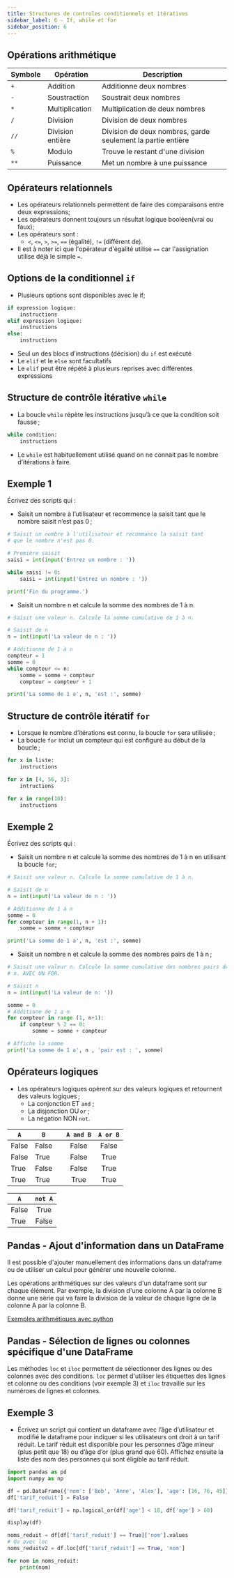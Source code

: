 ```yaml
---
title: Structures de controles conditionnels et itératives
sidebar_label: 6 - If, while et for
sidebar_position: 6
---
```


## Opérations arithmétique

Symbole | Opération        | Description
--------|------------------|------------------------------------------------------------
`+`     | Addition         | Additionne deux nombres
`-`     | Soustraction     | Soustrait deux nombres
`*`     | Multiplication   | Multiplication de deux nombres
`/`     | Division         | Division de deux nombres
`//`    | Division entière | Division de deux nombres, garde seulement la partie entière
`%`     | Modulo           | Trouve le restant d'une division
`**`    | Puissance        | Met un nombre à une puissance

## Opérateurs relationnels
* Les opérateurs relationnels permettent de faire des comparaisons entre deux expressions;
* Les opérateurs donnent toujours un résultat logique booléen(vrai ou faux);
* Les opérateurs sont :
    * `<`, `<=`, `>`, `>=`, `==` (égalité), `!=` (différent de).
* Il est à noter ici que l'opérateur d'égalité utilise `==` car l'assignation utilise déjà le simple `=`.

## Options de la conditionnel `if`
* Plusieurs options sont disponibles avec le if;
~~~python
if expression logique:
    instructions
elif expression logique:
    instructions
else:
    instructions

~~~
* Seul un des blocs d’instructions (décision) du `if` est exécuté
* Le `elif` et le `else` sont facultatifs
* Le `elif` peut être répété à plusieurs reprises avec différentes expressions

## Structure de contrôle itérative `while`
* La boucle `while` répète les instructions jusqu’à ce que la condition soit fausse ;

~~~python
while condition:
    instructions
~~~

* Le `while` est habituellement utilisé quand on ne connait pas le nombre d’itérations à faire.

## Exemple 1
Écrivez des scripts qui :

* Saisit un nombre à l’utilisateur et recommence la saisit tant que le nombre saisit n’est pas 0 ;

```python
# Saisit un nombre à l'utilisateur et recommance la saisit tant
# que le nombre n'est pas 0.

# Première saisit
saisi = int(input('Entrez un nombre : '))

while saisi != 0:
    saisi = int(input('Entrez un nombre : '))

print('Fin du programme.')
```

* Saisit un nombre n et calcule la somme des nombres de 1 à n.
```python
# Saisit une valeur n. Calcule la somme cumulative de 1 à n.

# Saisit de n
n = int(input('La valeur de n : '))

# Additionne de 1 à n
compteur = 1
somme = 0
while compteur <= n:
    somme = somme + compteur
    compteur = compteur + 1

print('La somme de 1 a', n, 'est :', somme)
```

## Structure de contrôle itératif `for`
* Lorsque le nombre d’itérations est connu, la boucle `for` sera utilisée ;
* La boucle `for` inclut un compteur qui est configuré au début de la boucle ;

~~~python
for x in liste:
    instructions

for x in [4, 56, 3]:
    intructions

for x in range(10):
    instructions
~~~

## Exemple 2
Écrivez des scripts qui :

* Saisit un nombre n et calcule la somme des nombres de 1 à n en utilisant la boucle `for`;

```python
# Saisit une valeur n. Calcule la somme cumulative de 1 à n.

# Saisit de n
n = int(input('La valeur de n : '))

# Additionne de 1 à n
somme = 0
for compteur in range(1, n + 1):
    somme = somme + compteur

print('La somme de 1 a', n, 'est :', somme)
```

* Saisit un nombre n et calcule la somme des nombres pairs de 1 à n ;

```python
# Saisit une valeur n. Calcule la somme cumulative des nombres pairs de 1 à
# n. AVEC UN FOR.

# Saisit n
n = int(input('La valeur de n: '))

somme = 0
# Additione de 1 a n
for compteur in range (1, n+1):
    if compteur % 2 == 0:
        somme = somme + compteur

# Affiche la somme
print('La somme de 1 a', n , 'pair est : ', somme)
```

## Opérateurs logiques
* Les opérateurs logiques opèrent sur des valeurs logiques et retournent des valeurs logiques ;
    * La conjonction ET `and` ;
    * La disjonction OU `or` ;
    * La négation NON `not`.

`A` | `B` |   | `A and B` | `A or B`
----|-----|---|:--------:|:-------:
False  | False  |   | False       | False
False  | True   |   | False       | True
True   | False  |   | False       | True
True   | True   |   | True        | True

`A` | `not A`
----|:---:
False  | True
True   | False


##  Pandas - Ajout d'information dans un DataFrame

Il est possible d'ajouter manuellement des informations dans un dataframe ou de utiliser un calcul pour générer une nouvelle colonne.

Les opérations arithmétiques sur des valeurs d'un dataframe sont sur chaque élément. Par exemple, la division d'une colonne A par la colonne B donne une série qui va faire la division de la valeur de chaque ligne de la colonne A par la colonne B.

[Exemples arithmétiques avec python](https://github.com/TirendazAcademy/PANDAS-TUTORIAL/blob/main/07-Arithmetic%20Operations.ipynb)

## Pandas - Sélection de lignes ou colonnes spécifique d'une DataFrame

Les méthodes `loc` et `iloc` permettent de sélectionner des lignes ou des colonnes avec des conditions. `loc` permet d'utiliser les étiquettes des lignes et colonne ou des conditions (voir exemple 3) et `iloc` travaille sur les numéroes de lignes et colonnes.

## Exemple 3
* Écrivez un script qui contient un dataframe avec l’âge d’utilisateur et modifié le dataframe pour indiquer si les utilisateurs ont droit à un tarif réduit. Le tarif réduit est disponible pour les personnes d’âge mineur (plus petit que 18) ou d’âge d’or (plus grand que 60). Affichez ensuite la liste des nom des personnes qui sont éligible au tarif réduit.

```python
import pandas as pd
import numpy as np

df = pd.DataFrame({'nom': ['Bob', 'Anne', 'Alex'], 'age': [16, 76, 45]})
df['tarif_reduit'] = False

df['tarif_reduit'] = np.logical_or(df['age'] < 18, df['age'] > 60)

display(df)

noms_reduit = df[df['tarif_reduit'] == True]['nom'].values
# Ou avec loc
noms_reduitv2 = df.loc[df['tarif_reduit'] == True, 'nom']

for nom in noms_reduit:
    print(nom)

```
